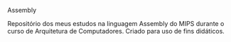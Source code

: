 Assembly

Repositório dos meus estudos na linguagem Assembly do MIPS durante o curso de Arquitetura de Computadores.
Criado para uso de fins didáticos.
